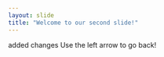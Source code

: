 ```yaml
---
layout: slide
title: "Welcome to our second slide!"
---
```

added changes
Use the left arrow to go back!
